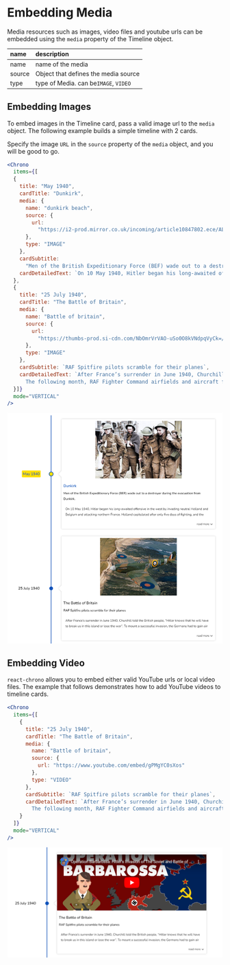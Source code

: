 # Embedding Media

Media resources such as images, video files and youtube urls can be embedded using the `media` property of the Timeline object.

| name   | description                           |
| :----- | :------------------------------------ |
| name   | name of the media                     |
| source | Object that defines the media source  |
| type   | type of Media. can be`IMAGE`, `VIDEO` |

## Embedding Images

To embed images in the Timeline card, pass a valid image url to the `media` object. The following example builds a simple timeline with 2 cards.

Specify the image `URL` in the `source` property of the `media` object, and you will be good to go.

```jsx
<Chrono
  items={[
  {
    title: "May 1940",
    cardTitle: "Dunkirk",
    media: {
      name: "dunkirk beach",
      source: {
        url:
          "https://i2-prod.mirror.co.uk/incoming/article10847802.ece/ALTERNATES/s810/PAY-Dunkirk-in-colour.jpg"
      },
      type: "IMAGE"
    },
    cardSubtitle:
      "Men of the British Expeditionary Force (BEF) wade out to a destroyer during the evacuation from Dunkirk.",
    cardDetailedText: `On 10 May 1940, Hitler began his long-awaited offensive in the west by invading neutral Holland and Belgium and attacking northern France. Holland capitulated after only five days of fighting, and the Belgians surrendered on 28 May. With the success of the German ‘Blitzkrieg’, the British Expeditionary Force and French troops were in danger of being cut off and destroyed.`
  },
  {
    title: "25 July 1940",
    cardTitle: "The Battle of Britain",
    media: {
      name: "Battle of britain",
      source: {
        url:
          "https://thumbs-prod.si-cdn.com/NbOmrVrVAO-uSo0O8kVNdpqVyCk=/800x600/filters:no_upscale()/https://public-media.si-cdn.com/filer/c6/b0/c6b0f904-ae9c-47e5-86a9-493dfaefd43c/spitfire_1.jpg"
      },
      type: "IMAGE"
    },
    cardSubtitle: `RAF Spitfire pilots scramble for their planes`,
    cardDetailedText: `After France’s surrender in June 1940, Churchill told the British people, “Hitler knows that he will have to break us in this island or lose the war”. To mount a successful invasion, the Germans had to gain air superiority. The first phase of the battle began on 10 July with Luftwaffe attacks on shipping in the Channel.
      The following month, RAF Fighter Command airfields and aircraft factories came under attack. Under the dynamic direction of Lord Beaverbrook, production of Spitfire and Hurricane fighters increased, and despite its losses in pilots and planes, the RAF was never as seriously weakened as the Germans supposed.`
  }]}
  mode="VERTICAL"
/>
```

![media-images](../assets/media-images.png)

## Embedding Video

`react-chrono` allows you to embed either valid YouTube urls or local video files. The example that follows demonstrates how to add YouTube videos to timeline cards.

```jsx
<Chrono
  items={[
    {
      title: "25 July 1940",
      cardTitle: "The Battle of Britain",
      media: {
        name: "Battle of britain",
        source: {
          url: "https://www.youtube.com/embed/gPMgYC0sXos"
        },
        type: "VIDEO"
      },
      cardSubtitle: `RAF Spitfire pilots scramble for their planes`,
      cardDetailedText: `After France’s surrender in June 1940, Churchill told the British people, “Hitler knows that he will have to break us in this island or lose the war”. To mount a successful invasion, the Germans had to gain air superiority. The first phase of the battle began on 10 July with Luftwaffe attacks on shipping in the Channel.
        The following month, RAF Fighter Command airfields and aircraft factories came under attack. Under the dynamic direction of Lord Beaverbrook, production of Spitfire and Hurricane fighters increased, and despite its losses in pilots and planes, the RAF was never as seriously weakened as the Germans supposed.`
    }
  ]}
  mode="VERTICAL"
/>
```

![media-video](../assets/media-video.png)
